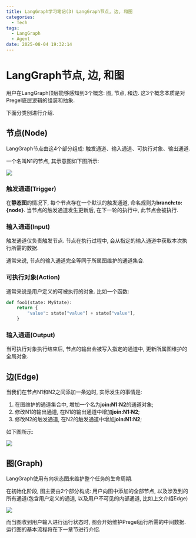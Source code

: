 ```yaml
---
title: LangGraph学习笔记(3) LangGraph节点, 边, 和图
categories:
  - Tech
tags:
  - LangGraph
  - Agent
date: 2025-08-04 19:32:14
---
```



# LangGraph节点, 边, 和图

用户在LangGraph顶层能够感知到3个概念: 图, 节点, 和边. 这3个概念本质是对Pregel底层逻辑的组装和抽象.

下面分类别进行介绍.



## 节点(Node)

LangGraph节点由这4个部分组成: 触发通道、输入通道、可执行对象、输出通道.

一个名叫N1的节点, 其示意图如下图所示:

![](node_desc.svg)



### 触发通道(Trigger)

在**静态图**的情况下, 每个节点存在一个默认的触发通道, 命名规则为**branch:to:{node}**. 当节点的触发通道发生更新后, 在下一轮的执行中, 此节点会被执行.



### 输入通道(Input)

触发通道仅负责触发节点. 节点在执行过程中, 会从指定的输入通道中获取本次执行所需的数据.

通常来说, 节点的输入通道完全等同于所属图维护的通道集合.



### 可执行对象(Action)

通常来说是用户定义的可被执行的对象. 比如一个函数:

``` python
def foo1(state: MyState):
    return {
        "value": state["value"] + state["value"],
    }
```



### 输入通道(Output)

当可执行对象执行结束后, 节点的输出会被写入指定的通道中, 更新所属图维护的全局对象.



## 边(Edge)

当我们在节点N1和N2之间添加一条边时, 实际发生的事情是:

1. 在图维护的通道集合中, 增加一个名为**join:N1:N2**的通道对象;
2. 修改N1的输出通道, 在N1的输出通道中增加**join:N1:N2**;
3. 修改N2的触发通道, 在N2的触发通道中增加**join:N1:N2**;

如下图所示:

![](edge_desc.svg)



## 图(Graph)

LangGraph使用有向状态图来维护整个任务的生命周期.

在初始化阶段, 图主要由2个部分构成: 用户向图中添加的全部节点, 以及涉及到的所有通道(包含用户定义的通道, 以及用户不可见的内部通道, 比如上文介绍Edge)

![](graph_desc.svg)

而当图收到用户输入进行运行状态时, 图会开始维护Pregel运行所需的中间数据. 运行图的基本流程将在下一章节进行介绍.